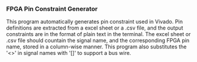 ### FPGA Pin Constraint Generator

This program automatically generates pin constraint used in Vivado. Pin definitions are extracted from a excel sheet or a .csv file, and the output constraints are in the format of plain text in the terminal.
The excel sheet or .csv file should countain the signal name, and the corresponding FPGA pin name, stored in a column-wise manner. This program also substitutes the '<>' in signal names with '[]' to support a bus wire. 
